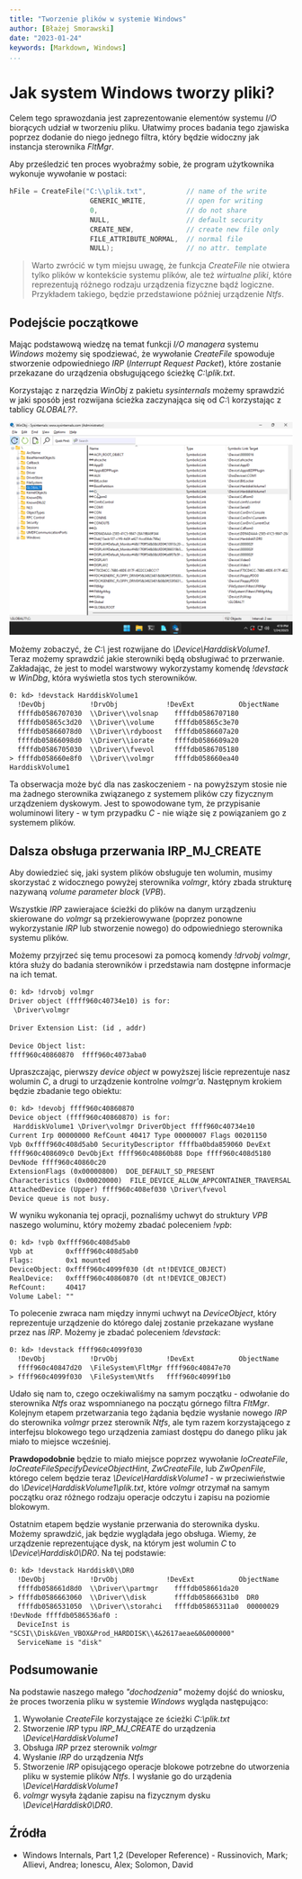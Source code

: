 ```yaml
---
title: "Tworzenie plików w systemie Windows"
author: [Błażej Smorawski]
date: "2023-01-24"
keywords: [Markdown, Windows]
...
```


# Jak system Windows tworzy pliki?

Celem tego sprawozdania jest zaprezentowanie elementów systemu _I/O_ biorących udział w tworzeniu pliku. Ułatwimy proces badania tego zjawiska poprzez dodanie do niego jednego filtra, który będzie widoczny jak instancja sterownika _FltMgr_.

Aby prześledzić ten proces wyobraźmy sobie, że program użytkownika wykonuje wywołanie w postaci:

```c
hFile = CreateFile("C:\\plik.txt",          // name of the write
                    GENERIC_WRITE,          // open for writing
                    0,                      // do not share
                    NULL,                   // default security
                    CREATE_NEW,             // create new file only
                    FILE_ATTRIBUTE_NORMAL,  // normal file
                    NULL);                  // no attr. template
```

> Warto zwrócić w tym miejsu uwagę, że funkcja _CreateFile_ nie otwiera tylko plików w kontekście systemu plików, ale też _wirtualne pliki_, które reprezentują różnego rodzaju urządzenia fizyczne bądź logiczne. Przykładem takiego, będzie przedstawione później urządzenie _Ntfs_.

## Podejście początkowe

Mając podstawową wiedzę na temat funkcji _I/O managera_ systemu _Windows_ możemy się spodziewać, że wywołanie _CreateFile_ spowoduje stworzenie odpowiedniego _IRP_ (_Interrupt Request Packet_), które zostanie przekazane do urządzenia obsługującego ścieżkę _C:\\plik.txt_.

Korzystając z narzędzia _WinObj_ z pakietu _sysinternals_ możemy sprawdzić w jaki sposób jest rozwijana ścieżka zaczynająca się od _C:\\_ korzystając z tablicy _GLOBAL??_.

![](global.png)

Możemy zobaczyć, że _C:\\_ jest rozwijane do _\\Device\\HarddiskVolume1_. Teraz możemy sprawdzić jakie sterowniki będą obsługiwać to przerwanie. Zakładając, że jest to model warstwowy wykorzystamy komendę _!devstack_ w _WinDbg_, która wyświetla stos tych sterowników.

```
0: kd> !devstack HarddiskVolume1
  !DevObj           !DrvObj            !DevExt           ObjectName
  ffffdb0586707030  \\Driver\\volsnap    ffffdb0586707180  
  ffffdb05865c3d20  \\Driver\\volume     ffffdb05865c3e70  
  ffffdb05866078d0  \\Driver\\rdyboost   ffffdb0586607a20  
  ffffdb05866098d0  \\Driver\\iorate     ffffdb0586609a20  
  ffffdb0586705030  \\Driver\\fvevol     ffffdb0586705180  
> ffffdb058660e8f0  \\Driver\\volmgr     ffffdb058660ea40  HarddiskVolume1
```

Ta obserwacja może być dla nas zaskoczeniem - na powyższym stosie nie ma żadnego sterownika związanego z systemem plików czy fizycznym urządzeniem dyskowym. Jest to spowodowane tym, że przypisanie woluminowi litery - w tym przypadku _C_ - nie wiąże się z powiązaniem go z systemem plików. 

## Dalsza obsługa przerwania IRP_MJ_CREATE

Aby dowiedzieć się, jaki system plików obsługuje ten wolumin, musimy skorzystać z widocznego powyżej sterownika _volmgr_, który zbada strukturę nazywaną _volume parameter block_ (_VPB_).

Wszystkie _IRP_ zawierajace ścieżki do plików na danym urządzeniu skierowane do _volmgr_ są przekierowywane (poprzez ponowne wykorzystanie _IRP_ lub stworzenie nowego) do odpowiedniego sterownika systemu plików.

Możemy przyjrzeć się temu procesowi za pomocą komendy _!drvobj volmgr_, która służy do badania sterowników i przedstawia nam dostępne informacje na ich temat.

```
0: kd> !drvobj volmgr
Driver object (ffff960c40734e10) is for:
 \Driver\volmgr

Driver Extension List: (id , addr)

Device Object list:
ffff960c40860870  ffff960c4073aba0  
```

Upraszczając, pierwszy _device object_ w powyższej liście reprezentuje nasz wolumin _C_, a drugi to urządzenie kontrolne _volmgr'a_. Następnym krokiem będzie zbadanie tego obiektu:

```
0: kd> !devobj ffff960c40860870
Device object (ffff960c40860870) is for:
 HarddiskVolume1 \Driver\volmgr DriverObject ffff960c40734e10
Current Irp 00000000 RefCount 40417 Type 00000007 Flags 00201150
Vpb 0xffff960c408d5ab0 SecurityDescriptor ffffba0bda859060 DevExt ffff960c408609c0 DevObjExt ffff960c40860b88 Dope ffff960c408d5180 DevNode ffff960c40860c20 
ExtensionFlags (0x00000800)  DOE_DEFAULT_SD_PRESENT
Characteristics (0x00020000)  FILE_DEVICE_ALLOW_APPCONTAINER_TRAVERSAL
AttachedDevice (Upper) ffff960c408ef030 \Driver\fvevol
Device queue is not busy.
```

W wyniku wykonania tej opracji, poznaliśmy uchwyt do struktury _VPB_ naszego woluminu, który możemy zbadać poleceniem _!vpb_:

```
0: kd> !vpb 0xffff960c408d5ab0
Vpb at        0xffff960c408d5ab0
Flags:        0x1 mounted 
DeviceObject: 0xffff960c4099f030 (dt nt!DEVICE_OBJECT)
RealDevice:   0xffff960c40860870 (dt nt!DEVICE_OBJECT)
RefCount:     40417
Volume Label: ""
```

To polecenie zwraca nam między innymi uchwyt na _DeviceObject_, który reprezentuje urządzenie do którego dalej zostanie przekazane wysłane przez nas _IRP_. Możemy je zbadać poleceniem _!devstack_:

```
0: kd> !devstack ffff960c4099f030
  !DevObj           !DrvObj            !DevExt           ObjectName
  ffff960c40847d20  \FileSystem\FltMgr ffff960c40847e70  
> ffff960c4099f030  \FileSystem\Ntfs   ffff960c4099f1b0  
```

Udało się nam to, czego oczekiwaliśmy na samym początku - odwołanie do sterownika _Ntfs_ oraz wspomnianego na początu górnego filtra _FltMgr_. Kolejnym etapem przetwarzania tego żądania będzie wysłanie nowego _IRP_ do sterownika _volmgr_ przez sterownik _Ntfs_, ale tym razem korzystającego z interfejsu blokowego tego urządzenia zamiast dostępu do danego pliku jak miało to miejsce wcześniej. 

**Prawdopodobnie** będzie to miało miejsce poprzez wywołanie _IoCreateFile_, _IoCreateFileSpecifyDeviceObjectHint_, _ZwCreateFile_, lub _ZwOpenFile_, którego celem będzie teraz _\\Device\\HarddiskVolume1_ - w przeciwieństwie do _\\Device\\HarddiskVolume1\\plik.txt_, które _volmgr_ otrzymał na samym początku oraz różnego rodzaju operacje odczytu i zapisu na poziomie blokowym.

Ostatnim etapem będzie wysłanie przerwania do sterownika dysku. Możemy sprawdzić, jak będzie wyglądała jego obsługa. Wiemy, że urządzenie reprezentujące dysk, na którym jest wolumin _C_ to _\\Device\\Harddisk0\\DR0_. Na tej podstawie:

```
0: kd> !devstack Harddisk0\\DR0
  !DevObj           !DrvObj            !DevExt           ObjectName
  ffffdb058661d8d0  \\Driver\\partmgr    ffffdb058661da20  
> ffffdb0586663060  \\Driver\\disk       ffffdb05866631b0  DR0
  ffffdb0586531050  \\Driver\\storahci   ffffdb05865311a0  00000029
!DevNode ffffdb0586536af0 :
  DeviceInst is "SCSI\\Disk&Ven_VBOX&Prod_HARDDISK\\4&2617aeae&0&000000"
  ServiceName is "disk"
```

## Podsumowanie
Na podstawie naszego małego _"dochodzenia"_ możemy dojść do wniosku, że proces tworzenia pliku w systemie _Windows_ wygląda następująco:

 1. Wywołanie _CreateFile_ korzystające ze ścieżki _C:\\plik.txt_
 2. Stworzenie _IRP_ typu _IRP\_MJ\_CREATE_ do urządzenia _\\Device\\HarddiskVolume1_
 3. Obsługa _IRP_ przez sterownik _volmgr_
 4. Wysłanie _IRP_ do urządzenia _Ntfs_
 2. Stworzenie _IRP_ opisującego operacje blokowe potrzebne do utworzenia pliku w systemie plików _Ntfs_. I wysłanie go do urządenia _\\Device\\HarddiskVolume1_ 
 3. _volmgr_ wysyła żądanie zapisu na fizycznym dysku _\\Device\\Harddisk0\\DR0_.


## Źródła

 * Windows Internals, Part 1,2 (Developer Reference) - Russinovich, Mark; Allievi, Andrea; Ionescu, Alex; Solomon, David